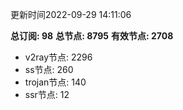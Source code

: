 更新时间2022-09-29 14:11:06

**总订阅: 98**
**总节点: 8795**
**有效节点: 2708**
- v2ray节点: 2296
- ss节点: 260
- trojan节点: 140
- ssr节点: 12
